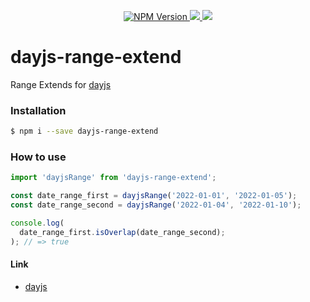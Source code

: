 <p align="center">
    <a href="https://www.npmjs.com/package/dayjs-range-extend">
        <img src="https://img.shields.io/npm/v/node-upbit-api.svg?style=flat-square&colorB=51C838" alt="NPM Version" />
    </a>
    <a href="https://github.com/semantic-release/semantic-release">
        <img src="https://img.shields.io/badge/%20%20%F0%9F%93%A6%F0%9F%9A%80-semantic--release-e10079.svg" />
    </a>
    <a href="https://codecov.io/gh/imwh0im/dayjs-range-extend">
      <img src="https://codecov.io/gh/imwh0im/dayjs-range-extend/branch/main/graph/badge.svg?token=JZ8Z0KG42E"/>
    </a>
</p>

# dayjs-range-extend
Range Extends for [dayjs](https://github.com/iamkun/dayjs)

### Installation
  ```sh
  $ npm i --save dayjs-range-extend
  ```

### How to use
  ```typescript
  import 'dayjsRange' from 'dayjs-range-extend';

  const date_range_first = dayjsRange('2022-01-01', '2022-01-05');
  const date_range_second = dayjsRange('2022-01-04', '2022-01-10');

  console.log(
    date_range_first.isOverlap(date_range_second);
  ); // => true
  ```

#### Link
  - [dayjs](https://github.com/iamkun/dayjs)
